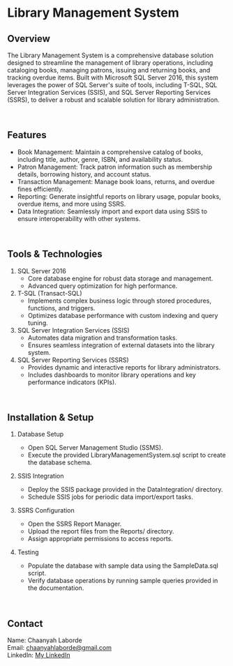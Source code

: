 # Library Management System

## Overview
The Library Management System is a comprehensive database solution designed to streamline the management of library operations, including cataloging books, managing patrons, issuing and returning books, and tracking overdue items. Built with Microsoft SQL Server 2016, this system leverages the power of SQL Server's suite of tools, including T-SQL, SQL Server Integration Services (SSIS), and SQL Server Reporting Services (SSRS), to deliver a robust and scalable solution for library administration.

<br>

## Features
- Book Management: Maintain a comprehensive catalog of books, including title, author, genre, ISBN, and availability status.
- Patron Management: Track patron information such as membership details, borrowing history, and account status.
- Transaction Management: Manage book loans, returns, and overdue fines efficiently.
- Reporting: Generate insightful reports on library usage, popular books, overdue items, and more using SSRS.
- Data Integration: Seamlessly import and export data using SSIS to ensure interoperability with other systems.

<br>

## Tools & Technologies
1. SQL Server 2016
    - Core database engine for robust data storage and management.
    - Advanced query optimization for high performance.
2. T-SQL (Transact-SQL)
    - Implements complex business logic through stored procedures, functions, and triggers.
    - Optimizes database performance with custom indexing and query tuning.
3. SQL Server Integration Services (SSIS)
    - Automates data migration and transformation tasks.
    - Ensures seamless integration of external datasets into the library system.
4. SQL Server Reporting Services (SSRS)
    - Provides dynamic and interactive reports for library administrators.
    - Includes dashboards to monitor library operations and key performance indicators (KPIs).

<br>

## Installation & Setup
1. Database Setup
    - Open SQL Server Management Studio (SSMS).
    - Execute the provided LibraryManagementSystem.sql script to create the database schema.

2. SSIS Integration
    - Deploy the SSIS package provided in the DataIntegration/ directory.
    - Schedule SSIS jobs for periodic data import/export tasks.

3. SSRS Configuration
    - Open the SSRS Report Manager.
    - Upload the report files from the Reports/ directory.
    - Assign appropriate permissions to access reports.

4. Testing
    - Populate the database with sample data using the SampleData.sql script.
    - Verify database operations by running sample queries provided in the documentation.

<br>

## Contact
Name: Chaanyah Laborde <br>
Email: chaanyahlaborde@gmail.com <br>
LinkedIn: [My LinkedIn](https://www.linkedin.com/in/claborde/) <br>
